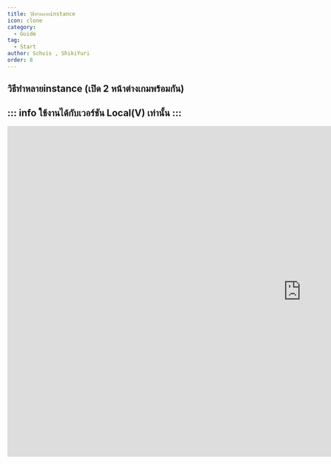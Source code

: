 ```yaml
---
title: วิธีทำหลายinstance
icon: clone
category:
  - Guide
tag:
  - Start
author: Schvis , ShikiYuri 
order: 8
---
```


## วิธีทำหลายinstance (เปิด 2 หน้าต่างเกมพร้อมกัน)

::: info ใช้งานได้กับเวอร์ชัน Local(V) เท่านั้น
:::
---

<div class="iframe-container"><iframe width="1328" height="747" src="https://www.youtube.com/embed/pSAxKoneT64?list=PL5eI1Tb64p56g27qfYk7VuFTz4FK6YrKa" title="Multi-Instance V (Updated)" frameborder="0" allow="accelerometer; autoplay; clipboard-write; encrypted-media; gyroscope; picture-in-picture; web-share" referrerpolicy="strict-origin-when-cross-origin" allowfullscreen></iframe></div>

